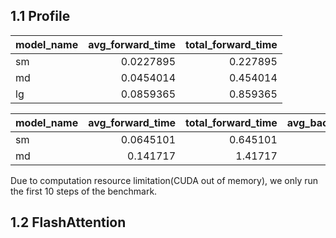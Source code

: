 ## 1.1 Profile 

| model_name   |   avg_forward_time |   total_forward_time |
|:-------------|-------------------:|---------------------:|
| sm           |          0.0227895 |             0.227895 |
| md           |          0.0454014 |             0.454014 |
| lg           |          0.0859365 |             0.859365 |

| model_name   |   avg_forward_time |   total_forward_time |   avg_backward_time |   total_backward_time |   avg_total_time |
|:-------------|-------------------:|---------------------:|--------------------:|----------------------:|-----------------:|
| sm           |          0.0645101 |             0.645101 |           0.0420522 |              0.420522 |        0.0645101 |
| md           |          0.141717  |             1.41717  |           0.0964797 |              0.964797 |        0.141717  |

Due to computation resource limitation(CUDA out of memory), we only run the first 10 steps of the benchmark.

## 1.2 FlashAttention

